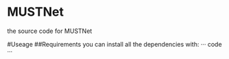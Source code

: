 # MUSTNet
the source code for MUSTNet

#Useage
##Requirements
you can install all the dependencies with:
···
code
···
